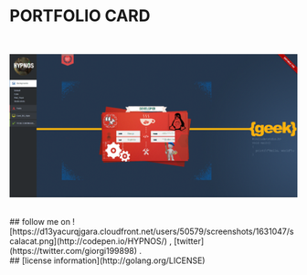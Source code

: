 # PORTFOLIO CARD
<br>
<p align="center"> <img src="portfolio.png"/> </p>
<br>
## follow me on ![https://d13yacurqjgara.cloudfront.net/users/50579/screenshots/1631047/scalacat.png](http://codepen.io/HYPNOS/) , [twitter](https://twitter.com/giorgi199898) .
<br>
## [license information](http://golang.org/LICENSE)